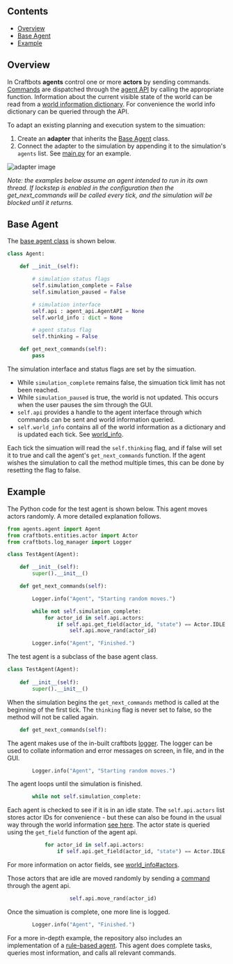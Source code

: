## Contents

- [Overview](#Overview)
- [Base Agent](#Base-Agent)
- [Example](#Example)

## Overview

In Craftbots **agents** control one or more **actors** by sending commands. [Commands](33_commands) are dispatched through the [agent API](../blob/main/api/agent_api.py) by calling the appropriate function. Information about the current visible state of the world can be read from a [world information dictionary](32_world_info). For convenience the world info dictionary can be queried through the API.

To adapt an existing planning and execution system to the simuation:
1. Create an **adapter** that inherits the [Base Agent](#base-agent) class.
2. Connect the adapter to the simulation by appending it to the simulation's `agents` list. See [main.py](../blob/main/main.py#L11) for an example. 

![adapter image](https://raw.githubusercontent.com/strathclyde-artificial-intelligence/craft-bots/gh-pages/craftbots_adapter.png)

*Note: the examples below assume an agent intended to run in its own thread. If lockstep is enabled in the configuration then the get_next_commands will be called every tick, and the simulation will be blocked until it returns.*

## Base Agent

The [base agent class](../blob/main/agents/agent.py) is shown below.
```python
class Agent:

    def __init__(self):

        # simulation status flags
        self.simulation_complete = False
        self.simulation_paused = False

        # simulation interface
        self.api : agent_api.AgentAPI = None
        self.world_info : dict = None

        # agent status flag
        self.thinking = False            

    def get_next_commands(self):
        pass
```
The simulation interface and status flags are set by the simuation.
- While `simulation_complete` remains false, the simuation tick limit has not been reached.
- While `simulation_paused` is true, the world is not updated. This occurs when the user pauses the sim through the GUI.
- `self.api` provides a handle to the agent interface through which commands can be sent and world information queried.
- `self.world_info` contains all of the world information as a dictionary and is updated each tick. See [world_info](32_world_info).

Each tick the simuation will read the `self.thinking` flag, and if false will set it to true and call the agent's `get_next_commands` function. If the agent wishes the simulation to call the method multiple times, this can be done by resetting the flag to false.

## Example

The Python code for the test agent is shown below. This agent moves actors randomly. A more detailed explanation follows.
```python
from agents.agent import Agent
from craftbots.entities.actor import Actor
from craftbots.log_manager import Logger

class TestAgent(Agent):

    def __init__(self):
        super().__init__()            

    def get_next_commands(self):

        Logger.info("Agent", "Starting random moves.")

        while not self.simulation_complete:
            for actor_id in self.api.actors:
                if self.api.get_field(actor_id, "state") == Actor.IDLE:
                    self.api.move_rand(actor_id)

        Logger.info("Agent", "Finished.")
```

The test agent is a subclass of the base agent class.
```python
class TestAgent(Agent):
    
    def __init__(self):
        super().__init__()  
```

When the simulation begins the `get_next_commands` method is called at the beginning of the first tick. The `thinking` flag is never set to false, so the method will not be called again.
```python
    def get_next_commands(self):
```

The agent makes use of the in-built craftbots [logger](../blob/main/craftbots/log_manager.py). The logger can be used to collate information and error messages on screen, in file, and in the GUI.
```python
        Logger.info("Agent", "Starting random moves.")
```

The agent loops until the simulation is finished. 
```python
        while not self.simulation_complete:
```

Each agent is checked to see if it is in an idle state. The `self.api.actors` list stores actor IDs for convenience - but these can also be found in the usual way through the world information [see here](32_world_info#actors). The actor state is queried using the `get_field` function of the agent api.
```python
            for actor_id in self.api.actors:
                if self.api.get_field(actor_id, "state") == Actor.IDLE:
```
For more information on actor fields, see [world_info#actors](32_world_info#actors).

Those actors that are idle are moved randomly by sending a [command](33_commands) through the agent api.
```python
                    self.api.move_rand(actor_id)
```

Once the simuation is complete, one more line is logged.
```python
        Logger.info("Agent", "Finished.")
```

For a more in-depth example, the repository also includes an implementation of a [rule-based agent](../blob/main/agents/rule_based_agent.py). This agent does complete tasks, queries most information, and calls all relevant commands.